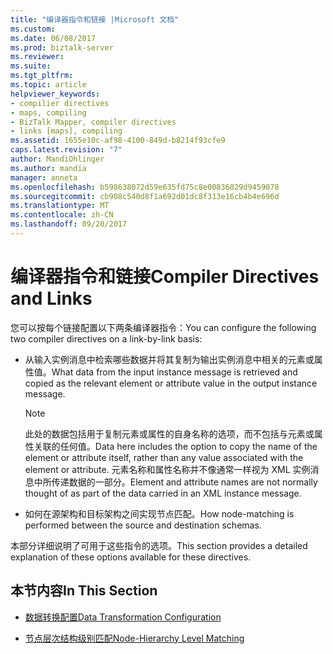 ```yaml
---
title: "编译器指令和链接 |Microsoft 文档"
ms.custom: 
ms.date: 06/08/2017
ms.prod: biztalk-server
ms.reviewer: 
ms.suite: 
ms.tgt_pltfrm: 
ms.topic: article
helpviewer_keywords:
- compilier directives
- maps, compiling
- BizTalk Mapper, compiler directives
- links [maps], compiling
ms.assetid: 1655e10c-af98-4100-849d-b8214f93cfe9
caps.latest.revision: "7"
author: MandiOhlinger
ms.author: mandia
manager: anneta
ms.openlocfilehash: b598638072d59e635fd75c8e00836829d9459078
ms.sourcegitcommit: cb908c540d8f1a692d01dc8f313e16cb4b4e696d
ms.translationtype: MT
ms.contentlocale: zh-CN
ms.lasthandoff: 09/20/2017
---
```

# <a name="compiler-directives-and-links"></a><span data-ttu-id="84449-102">编译器指令和链接</span><span class="sxs-lookup"><span data-stu-id="84449-102">Compiler Directives and Links</span></span>
<span data-ttu-id="84449-103">您可以按每个链接配置以下两条编译器指令：</span><span class="sxs-lookup"><span data-stu-id="84449-103">You can configure the following two compiler directives on a link-by-link basis:</span></span>  
  
-   <span data-ttu-id="84449-104">从输入实例消息中检索哪些数据并将其复制为输出实例消息中相关的元素或属性值。</span><span class="sxs-lookup"><span data-stu-id="84449-104">What data from the input instance message is retrieved and copied as the relevant element or attribute value in the output instance message.</span></span>  
  
    > [!NOTE]
    >  <span data-ttu-id="84449-105">此处的数据包括用于复制元素或属性的自身名称的选项，而不包括与元素或属性关联的任何值。</span><span class="sxs-lookup"><span data-stu-id="84449-105">Data here includes the option to copy the name of the element or attribute itself, rather than any value associated with the element or attribute.</span></span> <span data-ttu-id="84449-106">元素名称和属性名称并不像通常一样视为 XML 实例消息中所传递数据的一部分。</span><span class="sxs-lookup"><span data-stu-id="84449-106">Element and attribute names are not normally thought of as part of the data carried in an XML instance message.</span></span>  
  
-   <span data-ttu-id="84449-107">如何在源架构和目标架构之间实现节点匹配。</span><span class="sxs-lookup"><span data-stu-id="84449-107">How node-matching is performed between the source and destination schemas.</span></span>  
  
 <span data-ttu-id="84449-108">本部分详细说明了可用于这些指令的选项。</span><span class="sxs-lookup"><span data-stu-id="84449-108">This section provides a detailed explanation of these options available for these directives.</span></span>  
  
## <a name="in-this-section"></a><span data-ttu-id="84449-109">本节内容</span><span class="sxs-lookup"><span data-stu-id="84449-109">In This Section</span></span>  
  
-   [<span data-ttu-id="84449-110">数据转换配置</span><span class="sxs-lookup"><span data-stu-id="84449-110">Data Transformation Configuration</span></span>](../core/data-transformation-configuration.md)  
  
-   [<span data-ttu-id="84449-111">节点层次结构级别匹配</span><span class="sxs-lookup"><span data-stu-id="84449-111">Node-Hierarchy Level Matching</span></span>](../core/node-hierarchy-level-matching.md)